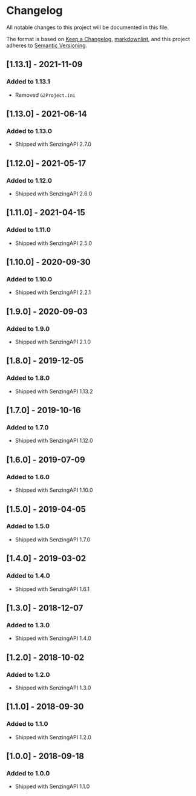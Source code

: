 # Changelog

All notable changes to this project will be documented in this file.

The format is based on [Keep a Changelog](https://keepachangelog.com/en/1.0.0/),
[markdownlint](https://dlaa.me/markdownlint/),
and this project adheres to [Semantic Versioning](https://semver.org/spec/v2.0.0.html).

## [1.13.1] - 2021-11-09

### Added to 1.13.1

- Removed `G2Project.ini`

## [1.13.0] - 2021-06-14

### Added to 1.13.0

- Shipped with SenzingAPI 2.7.0

## [1.12.0] - 2021-05-17

### Added to 1.12.0

- Shipped with SenzingAPI 2.6.0

## [1.11.0] - 2021-04-15

### Added to 1.11.0

- Shipped with SenzingAPI 2.5.0

## [1.10.0] - 2020-09-30

### Added to 1.10.0

- Shipped with SenzingAPI 2.2.1

## [1.9.0] - 2020-09-03

### Added to 1.9.0

- Shipped with SenzingAPI 2.1.0

## [1.8.0] - 2019-12-05

### Added to 1.8.0

- Shipped with SenzingAPI 1.13.2

## [1.7.0] - 2019-10-16

### Added to 1.7.0

- Shipped with SenzingAPI 1.12.0

## [1.6.0] - 2019-07-09

### Added to 1.6.0

- Shipped with SenzingAPI 1.10.0

## [1.5.0] - 2019-04-05

### Added to 1.5.0

- Shipped with SenzingAPI 1.7.0

## [1.4.0] - 2019-03-02

### Added to 1.4.0

- Shipped with SenzingAPI 1.6.1

## [1.3.0] - 2018-12-07

### Added to 1.3.0

- Shipped with SenzingAPI 1.4.0

## [1.2.0] - 2018-10-02

### Added to 1.2.0

- Shipped with SenzingAPI 1.3.0

## [1.1.0] - 2018-09-30

### Added to 1.1.0

- Shipped with SenzingAPI 1.2.0

## [1.0.0] - 2018-09-18

### Added to 1.0.0

- Shipped with SenzingAPI 1.1.0
